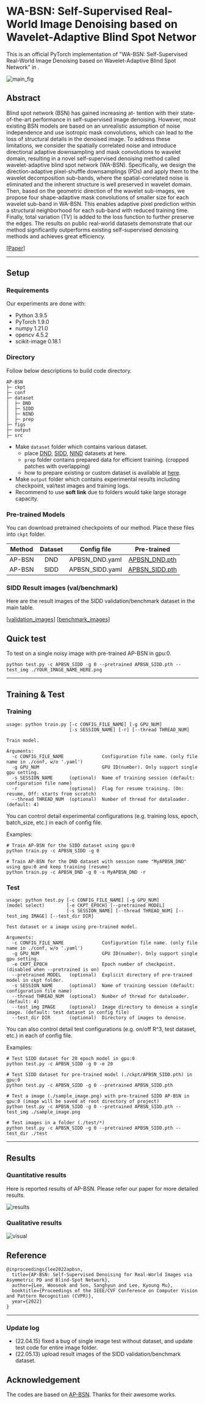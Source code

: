 # WA-BSN: Self-Supervised Real-World Image Denoising based on Wavelet-Adaptive Blind Spot Networ

This is an official PyTorch implementation of "WA-BSN: Self-Supervised Real-World Image Denoising based on Wavelet-Adaptive Blind Spot Network" in .

![main_fig](./figs/WA-BSN.png)


## Abstract
Blind spot network (BSN) has gained increasing at- tention with their state-of-the-art performance in self-supervised image denoising. However, most existing BSN models are based on an unrealistic assumption of noise independence and use isotropic mask convolutions, which can lead to the loss of structural details in the denoised image. To address these limitations, we consider the spatially correlated noise and introduce directional adaptive downsampling and mask convolutions to wavelet domain, resulting in a novel self-supervised denoising method called wavelet-adaptive blind spot network (WA-BSN). Specifically, we design the direction-adaptive pixel-shuffle downsamplings (PDs) and apply them to the wavelet decomposition sub-bands, where the spatial-correlated noise is eliminated and the inherent structure is well preserved in wavelet domain. Then, based on the geometric direction of the wavelet sub-images, we propose four shape-adaptive mask convolutions of smaller size for each wavelet sub-band in WA-BSN. This enables adaptive pixel prediction within a structural neighborhood for each sub-band with reduced training time. Finally, total variation (TV) is added to the loss function to further preserve the edges. The results on public real-world datasets demonstrate that our method significantly outperforms existing self-supervised denoising methods and achieves great efficiency.

[[Paper](https:)]

---

## Setup

### Requirements

Our experiments are done with:

- Python 3.9.5
- PyTorch 1.9.0
- numpy 1.21.0
- opencv 4.5.2
- scikit-image 0.18.1

### Directory

Follow below descriptions to build code directory.

```
AP-BSN
├─ ckpt
├─ conf
├─ dataset
│  ├─ DND
│  ├─ SIDD
│  ├─ NIND
│  ├─ prep
├─ figs
├─ output
├─ src
```

- Make `dataset` folder which contains various dataset.
  - place [DND](https://noise.visinf.tu-darmstadt.de/), [SIDD](https://www.eecs.yorku.ca/~kamel/sidd/), [NIND](https://commons.wikimedia.org/wiki/Natural_Image_Noise_Dataset) datasets at here.
  - `prep` folder contains prepared data for efficient training. (cropped patches with overlapping)
  - how to prepare existing or custom dataset is available at [here](./src/datahandler/prepare_dataset.md).
- Make `output` folder which contains experimental results including checkpoint, val/test images and training logs.
- Recommend to use __soft link__ due to folders would take large storage capacity.

### Pre-trained Models

You can download pretrained checkpoints of our method. Place these files into `ckpt` folder.

| Method |      Dataset   |      Config file     | Pre-trained |
| :----: | :------------: | :------------------: | :---------: |
| AP-BSN |       DND      |     APBSN_DND.yaml   | [APBSN_DND.pth](https://easylink.cc/ovsot7) |
| AP-BSN |      SIDD      |    APBSN_SIDD.yaml   | [APBSN_SIDD.pth](https://easylink.cc/b9nd3q) |


### SIDD Result images (val/benchmark)

Here are the result images of the SIDD validation/benchmark dataset in the main table.

[[validation_images](https://drive.google.com/file/d/1MsCZ6Vy67ON5kOmql7JnjlAnZIzNyIJz/view?usp=sharing)]
[[benchmark_images](https://drive.google.com/file/d/17g7IqIy3GFjERa61A4U1omKGKYrL2PFu/view?usp=sharing)]


## Quick test

To test on a single noisy image with pre-trained AP-BSN in gpu:0.

```
python test.py -c APBSN_SIDD -g 0 --pretrained APBSN_SIDD.pth --test_img ./YOUR_IMAGE_NAME_HERE.png
```

---

## Training & Test

### Training

```
usage: python train.py [-c CONFIG_FILE_NAME] [-g GPU_NUM] 
                       [-s SESSION_NAME] [-r] [--thread THREAD_NUM]

Train model.

Arguments:      
  -c CONFIG_FILE_NAME              Configuration file name. (only file name in ./conf, w/o '.yaml') 
  -g GPU_NUM                       GPU ID(number). Only support single gpu setting.
  -s SESSION_NAME      (optional)  Name of training session (default: configuration file name)
  -r                   (optional)  Flag for resume training. (On: resume, Off: starts from scratch)
  --thread THREAD_NUM  (optional)  Number of thread for dataloader. (default: 4)
```

You can control detail experimental configurations (e.g. training loss, epoch, batch_size, etc.) in each of config file.

Examples:

```
# Train AP-BSN for the SIDD dataset using gpu:0
python train.py -c APBSN_SIDD -g 0

# Train AP-BSN for the DND dataset with session name "MyAPBSN_DND" using gpu:0 and keep training (resume)
python train.py -c APBSN_DND -g 0 -s MyAPBSN_DND -r
```

### Test

```
usage: python test.py [-c CONFIG_FILE_NAME] [-g GPU_NUM] 
(model select)        [-e CKPT_EPOCH] [--pretrained MODEL] 
                      [-s SESSION_NAME] [--thread THREAD_NUM] [--test_img IMAGE] [--test_dir DIR]

Test dataset or a image using pre-trained model.

Arguments:      
  -c CONFIG_FILE_NAME              Configuration file name. (only file name in ./conf, w/o '.yaml') 
  -g GPU_NUM                       GPU ID(number). Only support single gpu setting.
  -e CKPT_EPOCH                    Epoch number of checkpoint. (disabled when --pretrained is on)
  --pretrained MODEL   (optional)  Explicit directory of pre-trained model in ckpt folder.
  -s SESSION_NAME      (optional)  Name of training session (default: configuration file name)
  --thread THREAD_NUM  (optional)  Number of thread for dataloader. (default: 4)
  --test_img IMAGE     (optional)  Image directory to denoise a single image. (default: test dataset in config file)
  --test_dir DIR       (optional)  Directory of images to denoise.
```

You can also control detail test configurations (e.g. on/off R^3, test dataset, etc.) in each of config file.

Examples:

```
# Test SIDD dataset for 20 epoch model in gpu:0
python test.py -c APBSN_SIDD -g 0 -e 20

# Test SIDD dataset for pre-trained model (./ckpt/APBSN_SIDD.pth) in gpu:0
python test.py -c APBSN_SIDD -g 0 --pretrained APBSN_SIDD.pth

# Test a image (./sample_image.png) with pre-trained SIDD AP-BSN in gpu:0 (image will be saved at root directory of project)
python test.py -c APBSN_SIDD -g 0 --pretrained APBSN_SIDD.pth --test_img ./sample_image.png

# Test images in a folder (./test/*)
python test.py -c APBSN_SIDD -g 0 --pretrained APBSN_SIDD.pth --test_dir ./test
```

---

## Results

### Quantitative results

Here is reported results of AP-BSN. Please refer our paper for more detailed results.

![results](./figs/results.png)

### Qualitative results

![visual](./figs/visual_results.png)

## Reference

```
@inproceedings{lee2022apbsn,
  title={AP-BSN: Self-Supervised Denoising for Real-World Images via Asymmetric PD and Blind-Spot Network}, 
  author={Lee, Wooseok and Son, Sanghyun and Lee, Kyoung Mu},
  booktitle={Proceedings of the IEEE/CVF Conference on Computer Vision and Pattern Recognition (CVPR)},
  year={2022}
}
```

---

### Update log

- (22.04.15) fixed a bug of single image test without dataset, and update test code for entire image folder.
- (22.05.13) upload result images of the SIDD validation/benchmark dataset.

## Acknowledgement

The codes are based on [AP-BSN](https://github.com/wooseoklee4/AP-BSN). Thanks for their awesome works.
